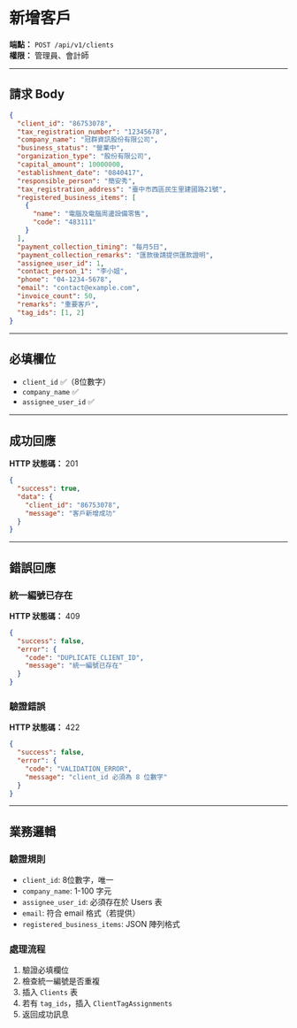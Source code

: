 # 新增客戶

**端點：** `POST /api/v1/clients`  
**權限：** 管理員、會計師

---

## 請求 Body

```json
{
  "client_id": "86753078",
  "tax_registration_number": "12345678",
  "company_name": "冠群資訊股份有限公司",
  "business_status": "營業中",
  "organization_type": "股份有限公司",
  "capital_amount": 10000000,
  "establishment_date": "0840417",
  "responsible_person": "簡安秀",
  "tax_registration_address": "臺中市西區民生里建國路21號",
  "registered_business_items": [
    {
      "name": "電腦及電腦周邊設備零售",
      "code": "483111"
    }
  ],
  "payment_collection_timing": "每月5日",
  "payment_collection_remarks": "匯款後請提供匯款證明",
  "assignee_user_id": 1,
  "contact_person_1": "李小姐",
  "phone": "04-1234-5678",
  "email": "contact@example.com",
  "invoice_count": 50,
  "remarks": "重要客戶",
  "tag_ids": [1, 2]
}
```

---

## 必填欄位
- `client_id` ✅（8位數字）
- `company_name` ✅
- `assignee_user_id` ✅

---

## 成功回應

**HTTP 狀態碼：** 201

```json
{
  "success": true,
  "data": {
    "client_id": "86753078",
    "message": "客戶新增成功"
  }
}
```

---

## 錯誤回應

### 統一編號已存在
**HTTP 狀態碼：** 409
```json
{
  "success": false,
  "error": {
    "code": "DUPLICATE_CLIENT_ID",
    "message": "統一編號已存在"
  }
}
```

### 驗證錯誤
**HTTP 狀態碼：** 422
```json
{
  "success": false,
  "error": {
    "code": "VALIDATION_ERROR",
    "message": "client_id 必須為 8 位數字"
  }
}
```

---

## 業務邏輯

### 驗證規則
- `client_id`: 8位數字，唯一
- `company_name`: 1-100 字元
- `assignee_user_id`: 必須存在於 Users 表
- `email`: 符合 email 格式（若提供）
- `registered_business_items`: JSON 陣列格式

### 處理流程
1. 驗證必填欄位
2. 檢查統一編號是否重複
3. 插入 `Clients` 表
4. 若有 `tag_ids`，插入 `ClientTagAssignments`
5. 返回成功訊息





